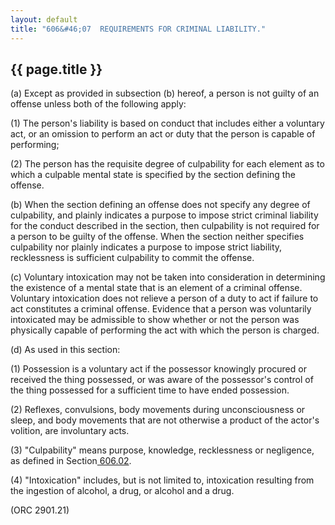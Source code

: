 ```yaml
---
layout: default
title: "606&#46;07  REQUIREMENTS FOR CRIMINAL LIABILITY."
---
```


{{ page.title }}
----------------

(a) Except as provided in subsection (b) hereof, a person is not guilty of an offense unless both of the following apply:

(1) The person's liability is based on conduct that includes either a voluntary act, or an omission to perform an act or duty that the person is capable of performing;

(2) The person has the requisite degree of culpability for each element as to which a culpable mental state is specified by the section defining the offense.

(b) When the section defining an offense does not specify any degree of culpability, and plainly indicates a purpose to impose strict criminal liability for the conduct described in the section, then culpability is not required for a person to be guilty of the offense. When the section neither specifies culpability nor plainly indicates a purpose to impose strict liability, recklessness is sufficient culpability to commit the offense.

(c) Voluntary intoxication may not be taken into consideration in determining the existence of a mental state that is an element of a criminal offense. Voluntary intoxication does not relieve a person of a duty to act if failure to act constitutes a criminal offense. Evidence that a person was voluntarily intoxicated may be admissible to show whether or not the person was physically capable of performing the act with which the person is charged.

(d) As used in this section:

(1) Possession is a voluntary act if the possessor knowingly procured or received the thing possessed, or was aware of the possessor's control of the thing possessed for a sufficient time to have ended possession.

(2) Reflexes, convulsions, body movements during unconsciousness or sleep, and body movements that are not otherwise a product of the actor's volition, are involuntary acts.

(3) &quot;Culpability&quot; means purpose, knowledge, recklessness or negligence, as defined in Section[ 606.02](292aa73d.html).

(4) "Intoxication" includes, but is not limited to, intoxication resulting from the ingestion of alcohol, a drug, or alcohol and a drug. 

  (ORC 2901.21)